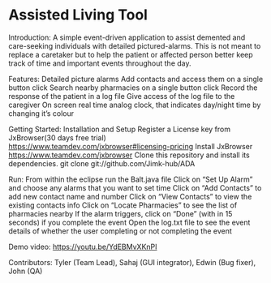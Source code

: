 # Assisted Living Tool

Introduction: 
A simple event-driven application to assist demented and care-seeking individuals with detailed pictured-alarms.
This is not meant to replace a caretaker but to help the patient or affected person better keep track of time and 
important events throughout the day.

Features: 
Detailed picture alarms
Add contacts and access them on a single button click
Search nearby pharmacies on a single button click
Record the response of the patient in a log file
Give access of the log file to the caregiver
On screen real time analog clock, that indicates day/night time by changing it’s colour

Getting Started: 
Installation and Setup
Register a License key from JxBrowser(30 days free trial) https://www.teamdev.com/jxbrowser#licensing-pricing
Install JxBrowser https://www.teamdev.com/jxbrowser
Clone this repository and install its dependencies. git clone git://github.com/Jimk-hub/ADA
 
Run:
From within the eclipse run the Balt.java file
Click on “Set Up Alarm” and choose any alarms that you want to set time
Click on “Add Contacts” to add new contact name and number
Click on “View Contacts” to view the existing contacts info
Click on “Locate Pharmacies” to see the list of pharmacies nearby
If the alarm triggers, click on “Done” (with in 15 seconds) if you complete the event
Open the log.txt file to see the event details of whether the user completing or not completing the event
 
Demo video: 
https://youtu.be/YdEBMvXKnPI

Contributors: 
Tyler (Team Lead),
Sahaj (GUI integrator),
Edwin (Bug fixer),
John (QA)
